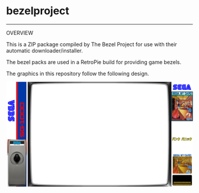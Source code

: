 # bezelproject

-------
OVERVIEW

This is a ZIP package compiled by The Bezel Project for use with their automatic downloader/installer.

The bezel packs are used in a RetroPie build for providing game bezels.

The graphics in this repository follow the following design.

![Sample bezel](https://github.com/thebezelproject/bezelprojectSA-SG-1000/blob/master/retroarch/overlay/GameBezels/SG-1000/Bank%20Panic%20(Japan).png?raw=true)

